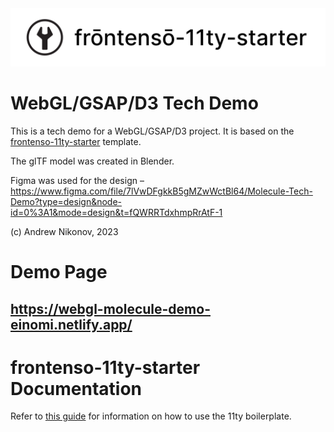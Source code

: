 <img style="margin-right: 10px;" src="src/svg/logo-with-text.svg" alt="" />

# WebGL/GSAP/D3 Tech Demo

This is a tech demo for a WebGL/GSAP/D3 project. It is based on the [frontenso-11ty-starter](https://github.com/einomi/frontenso-11ty-starter) template.

The glTF model was created in Blender.

Figma was used for the design – https://www.figma.com/file/7lVwDFgkkB5gMZwWctBl64/Molecule-Tech-Demo?type=design&node-id=0%3A1&mode=design&t=fQWRRTdxhmpRrAtF-1

(c) Andrew Nikonov, 2023

# Demo Page

## https://webgl-molecule-demo-einomi.netlify.app/

# frontenso-11ty-starter Documentation

Refer to [this guide](https://github.com/einomi/frontenso-11ty-starter) for information on how to use the 11ty boilerplate.
